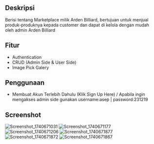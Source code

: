 
## Deskripsi
Berisi tentang Marketplace milik Arden Billiard, bertujuan untuk menjual produk-produknya kepada customer dan dapat di kelola dengan mudah oleh admin Arden Billiard

## Fitur
- Authentication
- CRUD (Admin Side & User Side)
- Image Pick Galery

## Penggunaan
- Membuat Akun Terlebih Dahulu (Klik Sign Up Here) / Apabila ingin mengakses admin side gunakan username:asep | password:231219
## Screenshot
![Screenshot_1740671031](https://github.com/user-attachments/assets/d1b79a32-f095-4a54-9d5f-6e997127cd5f)
![Screenshot_1740671177](https://github.com/user-attachments/assets/613e85d2-2ef4-46c6-a7ba-0e4bb75f6474)
![Screenshot_1740671206](https://github.com/user-attachments/assets/90c036cd-54db-4604-bec9-5aad23f9611e)
![Screenshot_1740671877](https://github.com/user-attachments/assets/a61b985b-24fc-4bd8-a8f8-43806fadc58f)
![Screenshot_1740671872](https://github.com/user-attachments/assets/20bf0096-8fdb-4a8c-8fa5-215551569c3c)
![Screenshot_1740671867](https://github.com/user-attachments/assets/32b28a88-1b2a-4447-a414-5d823093687e)
